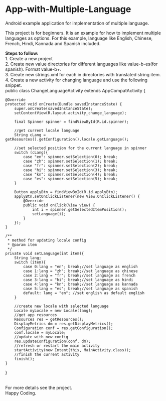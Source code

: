 # App-with-Multiple-Language
Android example application for implementation of multiple language.

This project is for beginners. It is an example for how to implement multiple languages as options. For this example, language like English, Chinese, French, Hindi, Kannada and Spanish included.

<b>Steps to follow:</b>
<br>1. Create a new project
<br>2. Create new value directories for different languages like value-b-es(for spanish). Format value-b+<language code>.
<br>3. Create new strings.xml for each in directories with translated string item.
<br>4. Create a new activity for changing language and use the following snippet.
<br>public class ChangeLanguageActivity extends AppCompatActivity {

    @Override
    protected void onCreate(Bundle savedInstanceState) {
        super.onCreate(savedInstanceState);
        setContentView(R.layout.activity_change_language);

        final Spinner spinner = findViewById(R.id.spinner);

        //get current locale language
        String cLang = getResources().getConfiguration().locale.getLanguage();

        //set selected position for the current language in spinner
        switch (cLang){
            case "en": spinner.setSelection(0); break;
            case "zh": spinner.setSelection(1); break;
            case "fr": spinner.setSelection(2); break;
            case "hi": spinner.setSelection(3); break;
            case "kn": spinner.setSelection(4); break;
            case "es": spinner.setSelection(5); break;
        }

        Button applyBtn = findViewById(R.id.applyBtn);
        applyBtn.setOnClickListener(new View.OnClickListener() {
            @Override
            public void onClick(View view) {
                int i = spinner.getSelectedItemPosition();
                setLanguage(i);
            }
        });
    }

    /**
     * method for updating locale config
     * @param item
     */
    private void setLanguage(int item){
        String lang;
        switch (item){
            case 0:lang = "en"; break;//set language as english
            case 1:lang = "zh"; break;//set language as chinese
            case 2:lang = "fr"; break;//set language as french
            case 3:lang = "hi"; break;//set language as hindi
            case 4:lang = "kn"; break;//set language as kannada
            case 5:lang = "es"; break;//set language as spanish
            default: lang = "en"; //set english as default english
        }

        //create new locale with selected language
        Locale myLocale = new Locale(lang);
        //get app resources
        Resources res = getResources();
        DisplayMetrics dm = res.getDisplayMetrics();
        Configuration conf = res.getConfiguration();
        conf.locale = myLocale;
        //update with new config
        res.updateConfiguration(conf, dm);
        //refresh or restart the main activity
        startActivity(new Intent(this, MainActivity.class));
        //finish the current activity
        finish();
    }
}

<br>For more details see the project.
<br>Happy Coding.
